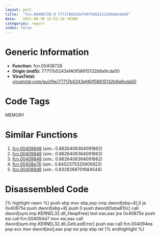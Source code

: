 ```yaml
---
layout: post
title:  "fcn.00408728 @ 77717b0243ef40f58615132b9a9cda50"
date:   2021-08-30 15:52:19 +0300
categories: report
index: false
---
```


# Generic Information
- **Function:** fcn.00408728
- **Origin (md5):** 77717b0243ef40f58615132b9a9cda50
- **VirusTotal:** [virustotal.com/gui/file/77717b0243ef40f58615132b9a9cda50][virustotal_ref]

# Code Tags
<span class="tag" id="MEMORY">MEMORY</span>


# Similar Functions

1. [fcn.00409848][similar_1_ref] (sim.: 0.8626406364091862)
2. [fcn.00409848][similar_2_ref] (sim.: 0.8626406364091862)
3. [fcn.00409848][similar_3_ref] (sim.: 0.8626406364091862)
4. [fcn.00408e78][similar_4_ref] (sim.: 0.8452375325905922)
5. [fcn.004089d8][similar_5_ref] (sim.: 0.8328268701684544)


# Disassembled Code

{% highlight nasm %}
push ebp
mov ebp,esp
cmp dword[ebp+8],0
je 0x40875e
push dword[ebp+8]
push 0
push dword[0xba810c]
call dword[sym.imp.KERNEL32.dll_HeapFree]
test eax,eax
jne 0x40875e
push esi
call fcn.004094d7
mov esi,eax
call dword[sym.imp.KERNEL32.dll_GetLastError]
push eax
call fcn.004094ea
pop ecx
mov dword[esi],eax
pop esi
pop ebp
ret 
{% endhighlight %}


[similar_1_ref]: /report/fcn.00409848@05b2df012ca643e48165b13c69ab624a
[similar_2_ref]: /report/fcn.00409848@2e698ad2e4533da1e15505044f6a0124
[similar_3_ref]: /report/fcn.00409848@660cd3b83f136e5b13d894f881f74c3b
[similar_4_ref]: /report/fcn.00408e78@61a87c9dd8afa91b0d188f5b18051873
[similar_5_ref]: /report/fcn.004089d8@cf071542c6e6ceb88de8b40c16fc0a1a
[virustotal_ref]: https://www.virustotal.com/gui/file/77717b0243ef40f58615132b9a9cda50